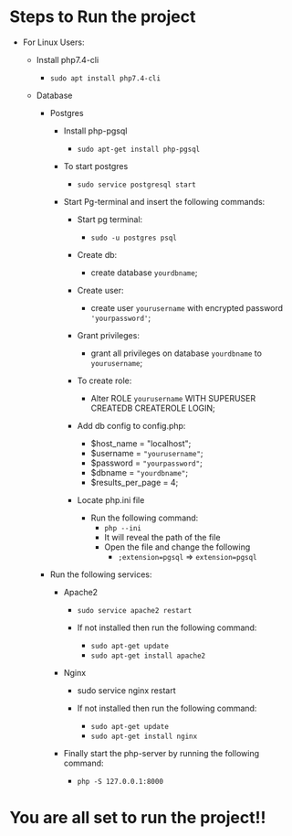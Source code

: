 # Steps to Run the project
- For Linux Users:
  
  - Install php7.4-cli 
    - `sudo apt install php7.4-cli`
      
  - Database
    - Postgres
      - Install php-pgsql
        - `sudo apt-get install php-pgsql`
          
      - To start postgres
          - `sudo service postgresql start`
            
      - Start Pg-terminal and insert the following commands:      
          
        - Start pg terminal:
          - `sudo -u postgres psql`
          
        - Create db:
          - create database `yourdbname`;
          
        - Create user:
          - create user `yourusername` with encrypted password `'yourpassword'`;          
          
        - Grant privileges:
          - grant all privileges on database `yourdbname` to `yourusername`;
          
        - To create role:
          - Alter ROLE `yourusername` WITH SUPERUSER CREATEDB CREATEROLE LOGIN;
         
        - Add db config to config.php:
          - $host_name = "localhost";
          - $username = `"yourusername"`;
          - $password = `"yourpassword"`;
          - $dbname = `"yourdbname"`;
          - $results_per_page = 4;

        - Locate php.ini file
          - Run the following command:
            - `php --ini`
            - It will reveal the path of the file
            - Open the file and change the following
              - `;extension=pgsql` => `extension=pgsql`
                
    - Run the following services:
      - Apache2
        - `sudo service apache2 restart`
          
        - If not installed then run the following command:
          - `sudo apt-get update`
          - `sudo apt-get install apache2`
          
      - Nginx
        - sudo service nginx restart
          
        - If not installed then run the following command:
          - `sudo apt-get update`
          - `sudo apt-get install nginx`
           
      - Finally start the php-server by running the following command:
        - `php -S 127.0.0.1:8000`
          

# You are all set to run the project!!


            
            

